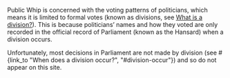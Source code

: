 Public Whip is concerned with the voting patterns of politicians, which means it is limited to
formal votes (known as divisions, see [What is a division?](#division)). This is because
politicians’ names and how they voted are only recorded in the official record of Parliament
(known as the Hansard) when a division occurs.

Unfortunately, most decisions in Parliament are not made by division
(see #{link_to "When does a division occur?", "#division-occur"}) and so do not appear on this site.
